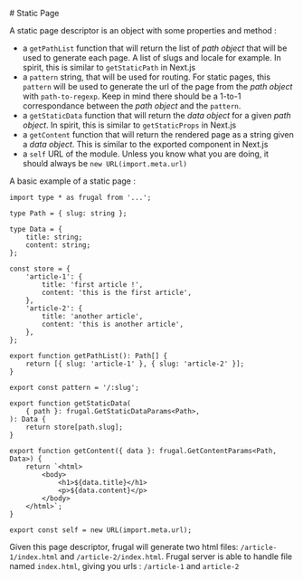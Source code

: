 # Static Page

A static page descriptor is an object with some properties and method :

- a `getPathList` function that will return the list of _path object_ that will be used to generate each page. A list of slugs and locale for example. In spirit, this is similar to `getStaticPath` in Next.js
- a `pattern` string, that will be used for routing. For static pages, this `pattern` will be used to generate the url of the page from the _path object_ with `path-to-regexp`. Keep in mind there should be a 1-to-1 correspondance between the _path object_ and the `pattern`.
- a `getStaticData` function that will return the _data object_ for a given _path object_. In spirit, this is similar to `getStaticProps` in Next.js
- a `getContent` function that will return the rendered page as a string given a _data object_. This is similar to the exported component in Next.js
- a `self` URL of the module. Unless you know what you are doing, it should always be `new URL(import.meta.url)`

A basic example of a static page :

```tsx
import type * as frugal from '...';

type Path = { slug: string };

type Data = {
    title: string;
    content: string;
};

const store = {
    'article-1': {
        title: 'first article !',
        content: 'this is the first article',
    },
    'article-2': {
        title: 'another article',
        content: 'this is another article',
    },
};

export function getPathList(): Path[] {
    return [{ slug: 'article-1' }, { slug: 'article-2' }];
}

export const pattern = '/:slug';

export function getStaticData(
    { path }: frugal.GetStaticDataParams<Path>,
): Data {
    return store[path.slug];
}

export function getContent({ data }: frugal.GetContentParams<Path, Data>) {
    return `<html>
        <body>
            <h1>${data.title}</h1>
            <p>${data.content}</p>
        </body>
    </html>`;
}

export const self = new URL(import.meta.url);
```

Given this page descriptor, frugal will generate two html files: `/article-1/index.html` and `/article-2/index.html`. Frugal server is able to handle file named `index.html`, giving you urls : `/article-1` and `article-2`
